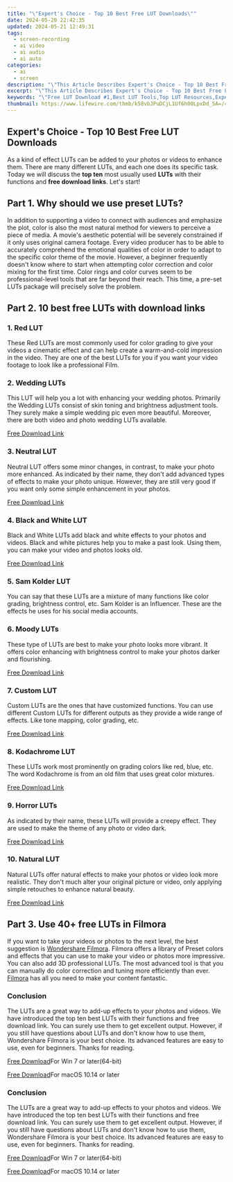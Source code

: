 ```yaml
---
title: "\"Expert's Choice - Top 10 Best Free LUT Downloads\""
date: 2024-05-20 22:42:35
updated: 2024-05-21 12:49:31
tags: 
  - screen-recording
  - ai video
  - ai audio
  - ai auto
categories: 
  - ai
  - screen
description: "\"This Article Describes Expert's Choice - Top 10 Best Free LUT Downloads\""
excerpt: "\"This Article Describes Expert's Choice - Top 10 Best Free LUT Downloads\""
keywords: "\"Free LUT Download #1,Best LUT Tools,Top LUT Resources,Expert LUT Pick,Free LUT Selects,High-Quality LUTs,Essential LUT Downloads\""
thumbnail: https://www.lifewire.com/thmb/k58vbJPuDCjL1Uf6h00LpxDd_5A=/400x300/filters:no_upscale():max_bytes(150000):strip_icc()/white-office-desk-table-with-a-lot-of-things-on-it--top-view-with-copy-space--637047700-5a24617b4e46ba001a6d6d23.jpg
---
```


## Expert's Choice - Top 10 Best Free LUT Downloads

As a kind of effect LUTs can be added to your photos or videos to enhance them. There are many different LUTs, and each one does its specific task. Today we will discuss the **top ten** most usually used **LUTs** with their functions and **free download links**. Let's start!

## Part 1\. Why should we use preset LUTs?

In addition to supporting a video to connect with audiences and emphasize the plot, color is also the most natural method for viewers to perceive a piece of media. A movie's aesthetic potential will be severely constrained if it only uses original camera footage. Every video producer has to be able to accurately comprehend the emotional qualities of color in order to adapt to the specific color theme of the movie. However, a beginner frequently doesn't know where to start when attempting color correction and color mixing for the first time. Color rings and color curves seem to be professional-level tools that are far beyond their reach. This time, a pre-set LUTs package will precisely solve the problem.

## Part 2\. 10 best free LUTs with download links

### 1\. Red LUT

These Red LUTs are most commonly used for color grading to give your videos a cinematic effect and can help create a warm-and-cold impression in the video. They are one of the best LUTs for you if you want your video footage to look like a professional Film.

### 2\. Wedding LUTs

This LUT will help you a lot with enhancing your wedding photos. Primarily the Wedding LUTs consist of skin toning and brightness adjustment tools. They surely make a simple wedding pic even more beautiful. Moreover, there are both video and photo wedding LUTs available.

[Free Download Link](https://fixthephoto.com/free-wedding-luts)

### 3\. Neutral LUT

Neutral LUT offers some minor changes, in contrast, to make your photo more enhanced. As indicated by their name, they don't add advanced types of effects to make your photo unique. However, they are still very good if you want only some simple enhancement in your photos.

[Free Download Link](https://www.hythan.com/luts/s-log-3-neutral-lut-updated)

### 4\. Black and White LUT

Black and White LUTs add black and white effects to your photos and videos. Black and white pictures help you to make a past look. Using them, you can make your video and photos looks old.

[Free Download Link](https://fixthephoto.com/black-and-white-lut)

### 5\. Sam Kolder LUT

You can say that these LUTs are a mixture of many functions like color grading, brightness control, etc. Sam Kolder is an Influencer. These are the effects he uses for his social media accounts.

### 6\. Moody LUTs

These type of LUTs are best to make your photo looks more vibrant. It offers color enhancing with brightness control to make your photos darker and flourishing.

[Free Download Link](https://www.on1.com/free/luts/)

### 7\. Custom LUT

Custom LUTs are the ones that have customized functions. You can use different Custom LUTs for different outputs as they provide a wide range of effects. Like tone mapping, color grading, etc.

[Free Download Link](https://www.shutterstock.com/blog/free-luts-for-log-footage)

### 8\. Kodachrome LUT

These LUTs work most prominently on grading colors like red, blue, etc. The word Kodachrome is from an old film that uses great color mixtures.

[Free Download Link](https://fixthephoto.com/kodachrome-lut)

### 9\. Horror LUTs

As indicated by their name, these LUTs will provide a creepy effect. They are used to make the theme of any photo or video dark.

[Free Download Link](https://lwks.com/shortcuts-4-how-to-use-luts/)

### 10\. Natural LUT

Natural LUTs offer natural effects to make your photos or video look more realistic. They don't much alter your original picture or video, only applying simple retouches to enhance natural beauty.

[Free Download Link](https://motka.net/luts/natural-skin-tone-luts-for-dark-skin-free-download/)

## Part 3\. Use 40+ free LUTs in Filmora

If you want to take your videos or photos to the next level, the best suggestion is [Wondershare Filmora](https://tools.techidaily.com/wondershare/filmora/download/). Filmora offers a library of Preset colors and effects that you can use to make your video or photos more impressive. You can also add 3D professional LUTs. The most advanced tool is that you can manually do color correction and tuning more efficiently than ever. [Filmora](https://tools.techidaily.com/wondershare/filmora/download/) has all you need to make your content fantastic.

### Conclusion

The LUTs are a great way to add-up effects to your photos and videos. We have introduced the top ten best LUTs with their functions and free download link. You can surely use them to get excellent output. However, if you still have questions about LUTs and don't know how to use them, Wondershare Filmora is your best choice. Its advanced features are easy to use, even for beginners. Thanks for reading.

[Free Download](https://tools.techidaily.com/wondershare/filmora/download/)For Win 7 or later(64-bit)

[Free Download](https://tools.techidaily.com/wondershare/filmora/download/)For macOS 10.14 or later

### Conclusion

The LUTs are a great way to add-up effects to your photos and videos. We have introduced the top ten best LUTs with their functions and free download link. You can surely use them to get excellent output. However, if you still have questions about LUTs and don't know how to use them, Wondershare Filmora is your best choice. Its advanced features are easy to use, even for beginners. Thanks for reading.

[Free Download](https://tools.techidaily.com/wondershare/filmora/download/)For Win 7 or later(64-bit)

[Free Download](https://tools.techidaily.com/wondershare/filmora/download/)For macOS 10.14 or later

<ins class="adsbygoogle"
     style="display:block"
     data-ad-format="autorelaxed"
     data-ad-client="ca-pub-7571918770474297"
     data-ad-slot="1223367746"></ins>

<ins class="adsbygoogle"
     style="display:block"
     data-ad-format="autorelaxed"
     data-ad-client="ca-pub-7571918770474297"
     data-ad-slot="1223367746"></ins>



<ins class="adsbygoogle"
     style="display:block"
     data-ad-client="ca-pub-7571918770474297"
     data-ad-slot="8358498916"
     data-ad-format="auto"
     data-full-width-responsive="true"></ins>

